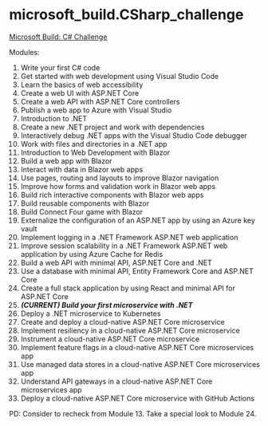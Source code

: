 # microsoft_build.CSharp_challenge
[Microsoft Build: C# Challenge](https://learn.microsoft.com/es-mx/users/cloudskillschallenge/collections/moqrtqmjz7d8?WT.mc_id=cloudskillschallenge_150AAE80-E46B-4A07-894A-5247FCDFCBAD)

Modules:

1. Write your first C# code
2. Get started with web development using Visual Studio Code
3. Learn the basics of web accessibility
4. Create a web UI with ASP.NET Core
5. Create a web API with ASP.NET Core controllers
6. Publish a web app to Azure with Visual Studio
7. Introduction to .NET
8. Create a new .NET project and work with dependencies
9. Interactively debug .NET apps with the Visual Studio Code debugger
10. Work with files and directories in a .NET app
11. Introduction to Web Development with Blazor
12. Build a web app with Blazor
13. Interact with data in Blazor web apps
14. Use pages, routing and layouts to improve Blazor navigation
15. Improve how forms and validation work in Blazor web apps
16. Build rich interactive components with Blazor web apps
17. Build reusable components with Blazor
18. Build Connect Four game with Blazor
19. Externalize the configuration of an ASP.NET app by using an Azure key vault
20. Implement logging in a .NET Framework ASP.NET web application
21. Improve session scalability in a .NET Framework ASP.NET web application by using Azure Cache for Redis
22. Build a web API with minimal API, ASP.NET Core and .NET
23. Use a database with minimal API, Entity Framework Core and ASP.NET Core
24. Create a full stack application by using React and minimal API for ASP.NET Core
25. __*(CURRENT) Build your first microservice with .NET*__
26. Deploy a .NET microservice to Kubernetes
27. Create and deploy a cloud-native ASP.NET Core microservice
28. Implement resiliency in a cloud-native ASP.NET Core microservice
29. Instrument a cloud-native ASP.NET Core microservice
30. Implement feature flags in a cloud-native ASP.NET Core microservices app
31. Use managed data stores in a cloud-native ASP.NET Core microservices app
32. Understand API gateways in a cloud-native ASP.NET Core microservices app
33. Deploy a cloud-native ASP.NET Core microservice with GitHub Actions

PD: Consider to recheck from Module 13.
Take a special look to Module 24.